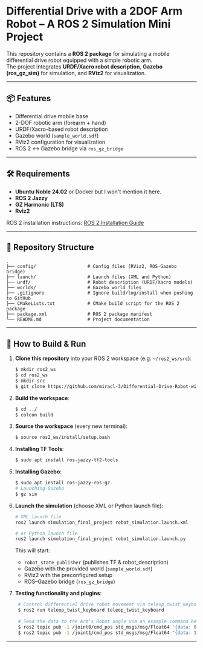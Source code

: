 # Differential Drive with a 2DOF Arm Robot – A ROS 2 Simulation Mini Project

This repository contains a **ROS 2 package** for simulating a mobile differential drive robot equipped with a simple robotic arm.  
The project integrates **URDF/Xacro robot description**, **Gazebo (ros_gz_sim)** for simulation, and **RViz2** for visualization.

---

## 📦 Features
- Differential drive mobile base  
- 2-DOF robotic arm (forearm + hand)  
- URDF/Xacro-based robot description  
- Gazebo world (`sample_world.sdf`)  
- RViz2 configuration for visualization  
- ROS 2 ↔ Gazebo bridge via `ros_gz_bridge`  

---

## 🛠️ Requirements

- **Ubuntu Noble 24.02** or Docker but I won't mention it here.
- **ROS 2 Jazzy**
- **GZ Harmonic (LTS)**
- **Rviz2**  

ROS 2 installation instructions: [ROS 2 Installation Guide](https://docs.ros.org/en/jazzy/Installation.html)

---

## 📂 Repository Structure
    .
    ├── config/                   # Config files (RViz2, ROS-Gazebo bridge)
    ├── launch/                   # Launch files (XML and Python)
    ├── urdf/                     # Robot description (URDF/Xacro models)
    ├── worlds/                   # Gazebo world files
    ├── .gitignore                # Ignore build/log/install when pushing to GitHub
    ├── CMakeLists.txt            # CMake build script for the ROS 2 package
    ├── package.xml               # ROS 2 package manifest  
    └── README.md                 # Project documentation
---

## 🚀 How to Build & Run

1. **Clone this repository** into your ROS 2 workspace (e.g. `~/ros2_ws/src`):

    ```bash
    $ mkdir ros2_ws
    $ cd ros2_ws
    $ mkdir src
    $ git clone https://github.com/miracl-3/Differential-Drive-Robot-with-Arm-ROS-2-Simulation-Project.git
    
    ```

2. **Build the workspace**:

    ```bash
    $ cd ../
    $ colcon build 
    ```

3. **Source the workspace** (every new terminal):
    ```bash
    $ source ros2_ws/install/setup.bash
    ```
4. **Installing TF Tools**:
    ```bash
    $ sudo apt install ros-jazzy-tf2-tools
    ```
5. **Installing Gazebo**:
    ```bash
    $ sudo apt install ros-jazzy-ros-gz
    # Launching Gazebo
    $ gz sim
    ```
6. **Launch the simulation** (choose XML or Python launch file):

    ```bash
    # XML launch file
    ros2 launch simulation_final_project robot_simulation.launch.xml
    
    # or Python launch file
    ros2 launch simulation_final_project robot_simulation.launch.py
    ```

   This will start:
   - `robot_state_publisher` (publishes TF & robot_description)  
   - Gazebo with the provided world (`sample_world.sdf`)  
   - RViz2 with the preconfigured setup  
   - ROS–Gazebo bridge (`ros_gz_bridge`)
7. **Testing functionality and plugins**:
   ```bash
    # Control differential drive robot movement via teleop_twist_keyboard package
    $ ros2 run teleop_twist_keyboard teleop_twist_keyboard
    
    # Send the data to the Arm's Robot angle via an example command below:
    $ ros2 topic pub -1 /joint0/cmd_pos std_msgs/msg/Float64 "{data: 0.5}"
    $ ros2 topic pub -1 /joint1/cmd_pos std_msgs/msg/Float64 "{data: 1.5}"
    ```  
---

